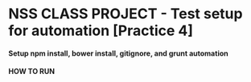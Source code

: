 # NSS CLASS PROJECT - Test setup for automation [Practice 4]
#### Setup npm install, bower install, gitignore, and grunt automation

#### HOW TO RUN